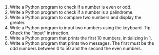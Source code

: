 1. Write a Python program to check if a number is even or odd.
2. Write a Python program to check if a number is a palindrome.
3. Write a Python program to compare two numbers and display the greater.
4. Write a Python program to input two numbers using the keyboard. Tip: Check the "input" instruction.
5. Write a Python program that prints the first 10 numbers, initializing in 1.
6. Write a Python program that prints two messages. The first must be the odd numbers between 0 to 50 and the second the even numbers.
